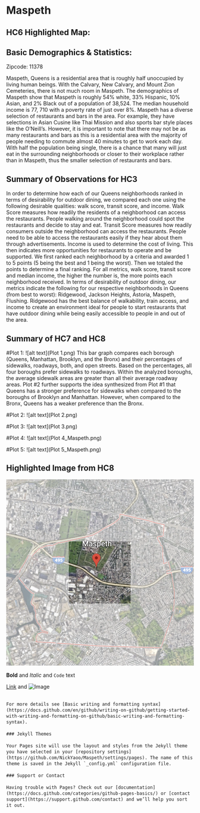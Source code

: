 # Maspeth
## HC6 Highlighted Map:

## Basic Demographics & Statistics:
Zipcode: 11378

Maspeth, Queens is a residential area that is roughly half unoccupied by living human beings. With the Calvary, New Calvary, and Mount Zion Cemeteries, there is not much room in Maspeth. The demographics of Maspeth show that Maspeth is roughly 54% white, 33% Hispanic, 10% Asian, and 2% Black out of a population of 38,524. The median household income is 77, 710 with a poverty rate of just over 8%. Maspeth has a diverse selection of restaurants and bars in the area. For example, they have selections in Asian Cusine like Thai Mission and also sports bar style places like the O’Neill’s. However, it is important to note that there may not be as many restaurants and bars as this is a residential area with the majority of people needing to commute almost 40 minutes to get to work each day. With half the population being single, there is a chance that many will just eat in the surrounding neighborhoods or closer to their workplace rather than in Maspeth, thus the smaller selection of restaurants and bars. 

## Summary of Observations for HC3
In order to determine how each of our Queens neighborhoods ranked in terms of desirability for outdoor dining, we compared each one using the following desirable qualities: walk score, transit score, and income. Walk Score measures how readily the residents of a neighborhood can access the restaurants. People walking around the neighborhood could spot the restaurants and decide to stay and eat. Transit Score measures how readily consumers outside the neighborhood can access the restaurants. People need to be able to access the restaurants easily if they hear about them through advertisements. Income  is used to determine the cost of living. This then indicates more opportunities for restaurants to operate and be supported. We first ranked each neighborhood by a criteria and awarded 1 to 5 points (5 being the best and 1 being the worst). Then we totaled the points to determine a final ranking. For all metrics, walk score, transit score and median income, the higher the number is, the more points each neighborhood received. In terms of desirability of outdoor dining, our metrics indicate the following for our respective neighborhoods in Queens (from best to worst): Ridgewood, Jackson Heights, Astoria, Maspeth, Flushing. Ridgewood has the best balance of walkability, train access, and income to create an environment ideal for people to start restaurants that have outdoor dining while being easily accessible to people in and out of the area.

## Summary of HC7 and HC8
#Plot 1:
![alt text](Plot 1.png)
This bar graph compares each borough (Queens, Manhattan, Brooklyn, and the Bronx) and their percentages of sidewalks, roadways, both, and open streets. Based on the percentages, all four boroughs prefer sidewalks to roadways. Within the analyzed boroughs, the average sidewalk areas are greater than all their average roadway areas. Plot #2 further supports the idea synthesized from Plot #1 that Queens has a stronger preference for sidewalks when compared to the boroughs of Brooklyn and Manhattan. However, when compared to the Bronx, Queens has a weaker preference than the Bronx. 

#Plot 2:
![alt text](Plot 2.png)


#Plot 3:
![alt text](Plot 3.png)

#Plot 4:
![alt text](Plot 4_Maspeth.png)

#Plot 5:
![alt text](Plot 5_Maspeth.png)


## Highlighted Image from HC8
![alt text](Maspeth_dimmed.png)



**Bold** and _Italic_ and `Code` text

[Link](url) and ![Image](src)
```

For more details see [Basic writing and formatting syntax](https://docs.github.com/en/github/writing-on-github/getting-started-with-writing-and-formatting-on-github/basic-writing-and-formatting-syntax).

### Jekyll Themes

Your Pages site will use the layout and styles from the Jekyll theme you have selected in your [repository settings](https://github.com/NickYaoo/Maspeth/settings/pages). The name of this theme is saved in the Jekyll `_config.yml` configuration file.

### Support or Contact

Having trouble with Pages? Check out our [documentation](https://docs.github.com/categories/github-pages-basics/) or [contact support](https://support.github.com/contact) and we’ll help you sort it out.
